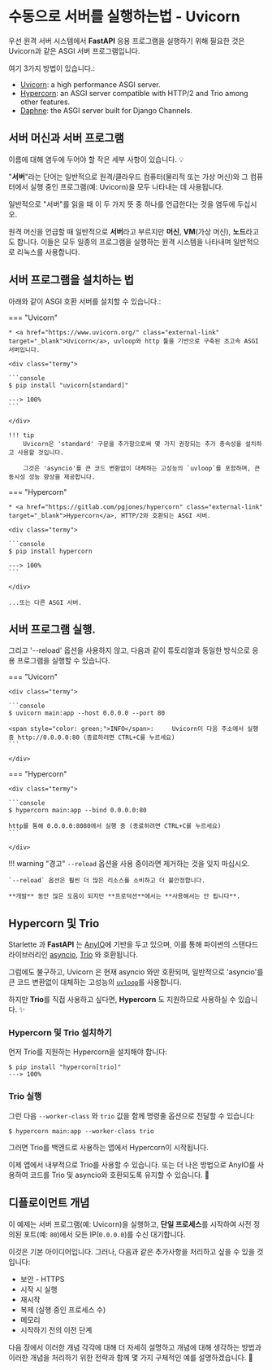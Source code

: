 # 수동으로 서버를 실행하는법 - Uvicorn

우선 원격 서버 시스템에서 **FastAPI** 응용 프로그램을 실행하기 위해 필요한 것은 Uvicorn과 같은 ASGI 서버 프로그램입니다.

여기 3가지 방법이 있습니다.:

* <a href="https://www.uvicorn.org/" class="external-link" target="_blank">Uvicorn</a>: a high performance ASGI server.
* <a href="https://pgjones.gitlab.io/hypercorn/" class="external-link" target="_blank">Hypercorn</a>: an ASGI server compatible with HTTP/2 and Trio among other features.
* <a href="https://github.com/django/daphne" class="external-link" target="_blank">Daphne</a>: the ASGI server built for Django Channels.

## 서버 머신과 서버 프로그램

이름에 대해 염두에 두어야 할 작은 세부 사항이 있습니다. 💡

"**서버**"라는 단어는 일반적으로 원격/클라우드 컴퓨터(물리적 또는 가상 머신)와 그 컴퓨터에서 실행 중인 프로그램(예: Uvicorn)을 모두 나타내는 데 사용됩니다.

일반적으로 "서버"를 읽을 때 이 두 가지 뜻 중 하나를 언급한다는 것을 염두에 두십시오.

원격 머신을 언급할 때 일반적으로 **서버**라고 부르지만 **머신**, **VM**(가상 머신), **노드**라고도 합니다. 이들은 모두 일종의 프로그램을 실행하는 원격 시스템을 나타내며 일반적으로 리눅스를 사용합니다. 

## 서버 프로그램을 설치하는 법

아래와 같이 ASGI 호환 서버를 설치할 수 있습니다.:

=== "Uvicorn"

    * <a href="https://www.uvicorn.org/" class="external-link" target="_blank">Uvicorn</a>, uvloop와 http 툴을 기반으로 구축된 초고속 ASGI 서버입니다.

    <div class="termy">

    ```console
    $ pip install "uvicorn[standard]"

    ---> 100%
    ```

    </div>

    !!! tip
        Uvicorn은 'standard' 구문을 추가함으로써 몇 가지 권장되는 추가 종속성을 설치하고 사용할 것입니다.

        그것은 'asyncio'를 큰 코드 변환없이 대체하는 고성능의 `uvloop`를 포함하며, 큰 동시성 성능 향상을 제공합니다.

=== "Hypercorn"

    * <a href="https://gitlab.com/pgjones/hypercorn" class="external-link" target="_blank">Hypercorn</a>, HTTP/2와 호환되는 ASGI 서버.

    <div class="termy">

    ```console
    $ pip install hypercorn

    ---> 100%
    ```

    </div>

    ...또는 다른 ASGI 서버.

## 서버 프로그램 실행.

그리고 '--reload' 옵션을 사용하지 않고, 다음과 같이 튜토리얼과 동일한 방식으로 응용 프로그램을 실행할 수 있습니다.

=== "Uvicorn"

    <div class="termy">

    ```console
    $ uvicorn main:app --host 0.0.0.0 --port 80

    <span style="color: green;">INFO</span>:     Uvicorn이 다음 주소에서 실행 중 http://0.0.0.0:80 (종료하려면 CTRL+C를 누르세요)
    ```

    </div>

=== "Hypercorn"

    <div class="termy">

    ```console
    $ hypercorn main:app --bind 0.0.0.0:80

    http를 통해 0.0.0.0:8080에서 실행 중 (종료하려면 CTRL+C를 누르세요)
    ```

    </div>

!!! warning "경고"
    `--reload` 옵션을 사용 중이라면 제거하는 것을 잊지 마십시오.

    `--reload` 옵션은 훨씬 더 많은 리소스를 소비하고 더 불안정합니다.

    **개발** 동안 많은 도움이 되지만 **프로덕션**에서는 **사용해서는 안 됩니다**.

## Hypercorn 및 Trio

Starlette 과 **FastAPI** 는 <a href="https://anyio.readthedocs.io/en/stable/" class="external-link" target="_blank">AnyIO</a>에 기반을 두고 있으며, 이를 통해 파이썬의 스탠다드 라이브러리인 <a href="https://docs.python.org/3/library/asyncio-task.html" class="external-link" target="_blank">asyncio</a>, <a href="https://trio.readthedocs.io/en/stable/" class="external-link" target="_blank">Trio</a> 와 호환됩니다.

그럼에도 불구하고, Uvicorn 은 현재 asyncio 와만 호환되며, 일반적으로 'asyncio'를 큰 코드 변환없이 대체하는 고성능의 <a href="https://github.com/MagicStack/uvloop" class="external-link" target="_blank">`uvloop`</a>를 사용합니다.

하지만 **Trio**를 직접 사용하고 싶다면, **Hypercorn** 도 지원하므로 사용하실 수 있습니다. ✨

### Hypercorn 및 Trio 설치하기

먼저 Trio를 지원하는 Hypercorn을 설치해야 합니다:

<div class="termy">

```console
$ pip install "hypercorn[trio]"
---> 100%
```

</div>

### Trio 실행

그런 다음 `--worker-class` 와 `trio` 값을 함께 명령줄 옵션으로 전달할 수 있습니다:

<div class="termy">

```console
$ hypercorn main:app --worker-class trio
```

</div>

그러면 Trio를 백엔드로 사용하는 앱에서 Hypercorn이 시작됩니다.


이제 앱에서 내부적으로 Trio를 사용할 수 있습니다. 또는 더 나은 방법으로 AnyIO를 사용하여 코드를 Trio 및 asyncio와 호환되도록 유지할 수 있습니다. 🎉

## 디플로이먼트 개념

이 예제는 서버 프로그램(예: Uvicorn)을 실행하고, **단일 프로세스**를 시작하여 사전 정의된 포트(예: `80`)에서 모든 IP(`0.0.0.0`)를 수신 대기합니다.

이것은 기본 아이디어입니다. 그러나, 다음과 같은 추가사항을 처리하고 싶을 수 있을 것입니다:

* 보안 - HTTPS
* 시작 시 실행
* 재시작
* 복제 (실행 중인 프로세스 수)
* 메모리
* 시작하기 전의 이전 단계


다음 장에서 이러한 개념 각각에 대해 더 자세히 설명하고 개념에 대해 생각하는 방법과 이러한 개념을 처리하기 위한 전략과 함께 몇 가지 구체적인 예를 설명하겠습니다. 🚀